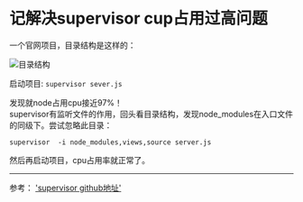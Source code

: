 #  记解决supervisor cup占用过高问题

一个官网项目，目录结构是这样的：  

![目录结构]('https://github.com/cllee1214/blog/blob/master/images/1.png)

启动项目:  `supervisor sever.js`

发现就node占用cpu接近97%！  
supervisor有监听文件的作用，回头看目录结构，发现node_modules在入口文件的同级下。尝试忽略此目录：  

`supervisor  -i node_modules,views,source server.js`

然后再启动项目，cpu占用率就正常了。  


----------------------------

参考：  ['supervisor github地址'](https://github.com/petruisfan/node-supervisor)
